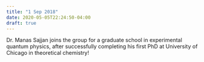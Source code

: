 ```yaml
---
title: "1 Sep 2018"
date: 2020-05-05T22:24:50-04:00
draft: true
---
```


Dr. Manas Sajjan joins the group for a graduate school in experimental quantum physics, after successfully completing his first PhD at University of Chicago in theoretical chemistry!
